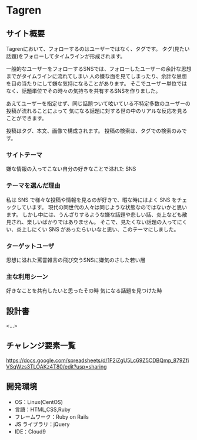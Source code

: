 # Tagren

## サイト概要

Tagrenにおいて、フォローするのはユーザーではなく、タグです。
タグ(見たい話題)をフォローしてタイムラインが形成されます。

一般的なユーザーをフォローするSNSでは、フォローしたユーザーの余計な思想までがタイムラインに流れてしまい
人の嫌な面を見てしまったり、余計な思想を目の当たりにして嫌な気持になることがあります。
そこでユーザー単位ではなく、話題単位でその時々の気持ちを共有するSNSを作りました。

あえてユーザーを指定せず、同じ話題ついて呟いている不特定多数のユーザーの投稿が流れることによって
気になる話題に対する世の中のリアルな反応を見ることができます。

投稿はタグ、本文、画像で構成されます。
投稿の検索は、タグでの検索のみです。


### サイトテーマ

嫌な情報の入ってこない自分の好きなことで溢れた SNS

### テーマを選んだ理由

私は SNS で様々な投稿や情報を見るのが好きで、暇な時にはよく SNS をチェックしています。
現代の同世代の人々は同じような状態なのではないかと思います。
しかし中には、うんざりするような嫌な話題や悲しい話、炎上なども散見され、楽しいばかりではありません。
そこで、見たくない話題の入ってにくい、炎上しにくい SNS があったらいいなと思い、このテーマにしました。

### ターゲットユーザ

思想に溢れた罵詈雑言の飛び交うSNSに嫌気のさした若い層

### 主な利用シーン

好きなことを共有したいと思ったその時
気になる話題を見つけた時


## 設計書

<...>

## チャレンジ要素一覧

https://docs.google.com/spreadsheets/d/1F2iZgU5Lc69Z5CDBQmp_879ZfiVSqWzs3TLOAKz4T80/edit?usp=sharing

## 開発環境

- OS：Linux(CentOS)
- 言語：HTML,CSS,Ruby
- フレームワーク：Ruby on Rails
- JS ライブラリ：jQuery
- IDE：Cloud9
